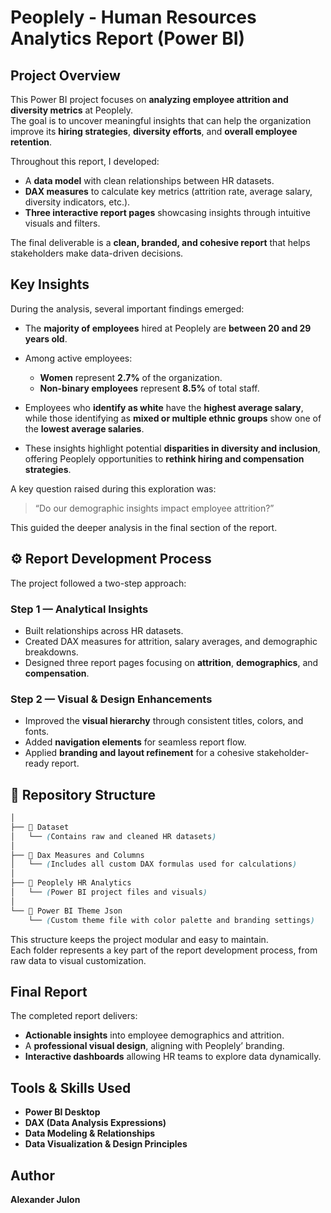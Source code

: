 # Peoplely - Human Resources Analytics Report (Power BI)

## Project Overview

This Power BI project focuses on **analyzing employee attrition and diversity metrics** at Peoplely.  
The goal is to uncover meaningful insights that can help the organization improve its **hiring strategies**, **diversity efforts**, and **overall employee retention**.

Throughout this report, I developed:

- A **data model** with clean relationships between HR datasets.
- **DAX measures** to calculate key metrics (attrition rate, average salary, diversity indicators, etc.).
- **Three interactive report pages** showcasing insights through intuitive visuals and filters.

The final deliverable is a **clean, branded, and cohesive report** that helps stakeholders make data-driven decisions.

## Key Insights

During the analysis, several important findings emerged:

- The **majority of employees** hired at Peoplely are **between 20 and 29 years old**.
- Among active employees:
    
    - **Women** represent **2.7%** of the organization.
    - **Non-binary employees** represent **8.5%** of total staff.
        
- Employees who **identify as white** have the **highest average salary**, while those identifying as **mixed or multiple ethnic groups** show one of the **lowest average salaries**.
- These insights highlight potential **disparities in diversity and inclusion**, offering Peoplely opportunities to **rethink hiring and compensation strategies**.

A key question raised during this exploration was:

> “Do our demographic insights impact employee attrition?”

This guided the deeper analysis in the final section of the report.

## ⚙️ Report Development Process

The project followed a two-step approach:

### **Step 1 — Analytical Insights**

- Built relationships across HR datasets.
- Created DAX measures for attrition, salary averages, and demographic breakdowns.
- Designed three report pages focusing on **attrition**, **demographics**, and **compensation**.
### **Step 2 — Visual & Design Enhancements**

- Improved the **visual hierarchy** through consistent titles, colors, and fonts.
- Added **navigation elements** for seamless report flow.
- Applied **branding and layout refinement** for a cohesive stakeholder-ready report.
## 📂 Repository Structure
```scss
│
├── 📁 Dataset
│   └── (Contains raw and cleaned HR datasets)
│
├── 📁 Dax Measures and Columns
│   └── (Includes all custom DAX formulas used for calculations)
│
├── 📁 Peoplely HR Analytics
│   └── (Power BI project files and visuals)
│
└── 📄 Power BI Theme Json
    └── (Custom theme file with color palette and branding settings)
```
This structure keeps the project modular and easy to maintain.  
Each folder represents a key part of the report development process, from raw data to visual customization.

## Final Report

The completed report delivers:

- **Actionable insights** into employee demographics and attrition.
- A **professional visual design**, aligning with Peoplely’ branding.
- **Interactive dashboards** allowing HR teams to explore data dynamically.

## Tools & Skills Used

- **Power BI Desktop**
- **DAX (Data Analysis Expressions)**
- **Data Modeling & Relationships**
- **Data Visualization & Design Principles**

## Author

**Alexander Julon**
